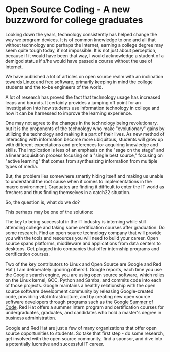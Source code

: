 # Open Source Coding - A new buzzword for college graduates

Looking down the years, technology consistently has helped change the way we program devices. It is of common knowledge to one and all that without technology and perhaps the Internet, earning a college degree may seem quite tough today, if not impossible. It is not just about perception, because if it would have been that way, I would acknowledge a student of a demigod status if s/he would have passed a course without the use of Internet. 

We have published a lot of articles on open source realm with an inclination towards Linux and free software, primarily keeping in mind the college students and the to-be engineers of the world.

A lot of research has proved the fact that technology usage has increased leaps and bounds. It certainly provides a jumping off point for an investigation into how students use information technology in college and how it can be harnessed to improve the learning experience. 

One may not agree to the changes in the technology being revolutionary, but it is the proponents of the technology who make "evolutionary" gains by utilizing the technology and making it a part of their lives. As new method of interacting with information become more ubiquitous, students will grow up with different expectations and preferences for acquiring knowledge and skills. The implication is less of an emphasis on the "sage on the stage" and a linear acquisition process focusing on a "single best source," focusing on "active learning" that comes from synthesizing information from multiple types of media.

But, the problem lies somewhere smartly hiding itself and making us unable to understand the root cause when it comes to implementations in the macro environment. Graduates are finding it difficult to enter the IT world as freshers and thus finding themselves in a catch22 situation. 

So, the question is, what do we do?

This perhaps may be one of the solutions:

The key to being successful in the IT industry is interning while still attending college and taking some certification courses after graduation. Do some research. Find an open source technology company that will provide you with the tools and resources you will need to build your career. Open source spans platforms, middleware and applications from data centers to desktops. Get plugged into companies that offer internship programs and certification courses.

Two of the key contributors to Linux and Open Source are Google and Red Hat ( I am deliberately ignoring others!). Google reports, each time you use the Google search engine, you are using open source software, which relies on the Linux kernel, GCC, Python and Samba, and commits code into each of those projects. Google maintains a healthy relationship with the open source software development community by releasing Google-created code, providing vital infrastructure, and by creating new open source software developers through programs such as the <a href="http://code.google.com/soc/2008">Google Summer of Code</a>. Red Hat offers a summer intern program and certification courses for undergraduates, graduates, and candidates who hold a master's degree in business administration.

Google and Red Hat are just a few of many organizations that offer open source opportunities to students. So take that first step - do some research, get involved with the open source community, find a sponsor, and dive into a potentially lucrative and successful IT career.